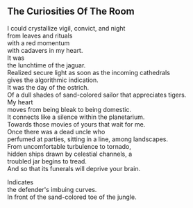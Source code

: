 The Curiosities Of The Room
---------------------------
I could crystallize vigil, convict, and night  
from leaves and rituals  
with a red momentum  
with cadavers in my heart.  
It was  
the lunchtime of the jaguar.  
Realized secure light as soon as the incoming cathedrals  
gives the algorithmic indication.  
It was the day of the ostrich.  
Of a dull shades of sand-colored sailor that appreciates tigers.  
My heart  
moves from being bleak to being domestic.  
It connects like a silence within the planetarium.  
Towards those movies of yours that wait for me.  
Once there was a dead uncle who  
perfumed at parties, sitting in a line, among landscapes.  
From uncomfortable turbulence to tornado,  
hidden ships drawn by celestial channels, a  
troubled jar begins to tread.  
And so that its funerals will deprive your brain.  
  
Indicates  
the defender's imbuing curves.  
In front of the sand-colored toe of the jungle.  
